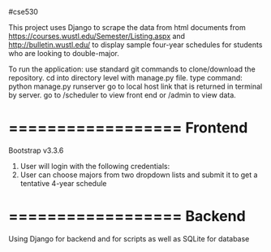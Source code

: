 #cse530

This project uses Django to scrape the data from html documents from https://courses.wustl.edu/Semester/Listing.aspx and http://bulletin.wustl.edu/ to display sample four-year schedules for students who are looking to double-major.

To run the application: use standard git commands to clone/download the repository. cd into directory level with manage.py file. type command: python manage.py runserver
go to local host link that is returned in terminal by server. go to /scheduler to view front end or /admin to view data. 

==================
Frontend 
==================
Bootstrap v3.3.6

1. User will login with the following credentials: 
2. User can choose majors from two dropdown lists and submit it to get a tentative 4-year schedule 

==================
Backend
==================
Using Django for backend and for scripts as well as SQLite for database
